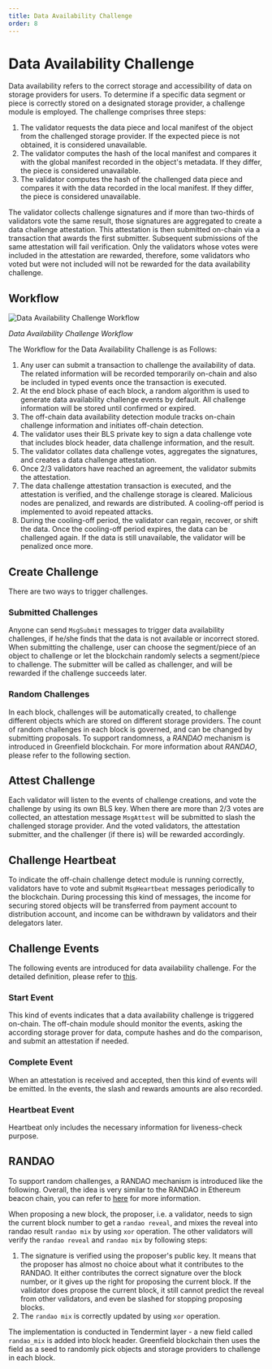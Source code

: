 ```yaml
---
title: Data Availability Challenge
order: 8
---
```


# Data Availability Challenge

Data availability refers to the correct storage and accessibility of data on storage providers for users.
To determine if a specific data segment or piece is correctly stored on a designated storage provider,
a challenge module is employed. The challenge comprises three steps:

1. The validator requests the data piece and local manifest of the object from the challenged storage provider.
   If the expected piece is not obtained, it is considered unavailable.
2. The validator computes the hash of the local manifest and compares it with the global manifest recorded in the
   object's metadata. If they differ, the piece is considered unavailable.
3. The validator computes the hash of the challenged data piece and compares it with the data recorded in the local
   manifest. If they differ, the piece is considered unavailable.

The validator collects challenge signatures and if more than two-thirds of validators vote the same result,
those signatures are aggregated to create a data challenge attestation. This attestation is then submitted on-chain
via a transaction that awards the first submitter. Subsequent submissions of the same attestation will fail verification.
Only the validators whose votes were included in the attestation are rewarded, therefore, some validators who voted but
were not included will not be rewarded for the data availability challenge.

## Workflow

![Data Availability Challenge Workflow](https://raw.githubusercontent.com/bnb-chain/greenfield-whitepaper/main/assets/19.2%20Data%20Availability%20Challenge.jpg)

<div style={{textAlign:'center'}}><i>Data Availability Challenge Workflow</i></div>

The Workflow for the Data Availability Challenge is as Follows:

1. Any user can submit a transaction to challenge the availability of data. The related information will be recorded
   temporarily on-chain and also be included in typed events once the transaction is executed.
2. At the end block phase of each block, a random algorithm is used to generate data availability challenge events by
   default. All challenge information will be stored until confirmed or expired.
3. The off-chain data availability detection module tracks on-chain challenge information and initiates off-chain detection.
4. The validator uses their BLS private key to sign a data challenge vote that includes block header, data challenge information, and the result.
5. The validator collates data challenge votes, aggregates the signatures, and creates a data challenge attestation.
6. Once 2/3 validators have reached an agreement, the validator submits the attestation.
7. The data challenge attestation transaction is executed, and the attestation is verified, and the challenge storage is cleared.
   Malicious nodes are penalized, and rewards are distributed. A cooling-off period is implemented to avoid repeated attacks.
8. During the cooling-off period, the validator can regain, recover, or shift the data.
   Once the cooling-off period expires, the data can be challenged again. If the data is still unavailable, the validator will be penalized once more.

## Create Challenge

There are two ways to trigger challenges.

### Submitted Challenges

Anyone can send `MsgSubmit` messages to trigger data availability challenges, if he/she finds that the data is not
available or incorrect stored. When submitting the challenge, user can choose the segment/piece of an object to
challenge or let the blockchain randomly selects a segment/piece to challenge.
The submitter will be called as challenger, and will be rewarded if the challenge
succeeds later.

### Random Challenges

In each block, challenges will be automatically created, to challenge different objects which are stored on different 
storage providers. The count of random challenges in each block is governed, and can be changed by submitting proposals.
To support randomness, a *RANDAO* mechanism is introduced in Greenfield blockchain. For more information about *RANDAO*,
please refer to the following section.

## Attest Challenge

Each validator will listen to the events of challenge creations, and vote the challenge by using its own BLS key.
When there are more than 2/3 votes are collected, an attestation message `MsgAttest` will be submitted to slash the 
challenged storage provider. And the voted validators, the attestation submitter, and the challenger (if there is) will 
be rewarded accordingly.


## Challenge Heartbeat

To indicate the off-chain challenge detect module is running correctly, validators have to vote and submit 
`MsgHeartbeat` messages periodically to the blockchain. During processing this kind of messages, the income for securing 
stored objects will be transferred from payment account to distribution account,
and income can be withdrawn by validators and their delegators later.

## Challenge Events

The following events are introduced for data availability challenge. For the detailed definition, please refer
to [this](https://github.com/bnb-chain/greenfield/blob/master/proto/greenfield/challenge/events.proto).

### Start Event

This kind of events indicates that a data availability challenge is triggered on-chain. The off-chain module should
monitor the events, asking the according storage prover for data, compute hashes and do the comparison, and submit
an attestation if needed.

### Complete Event

When an attestation is received and accepted, then this kind of events will be emitted. In the events, the slash
and rewards amounts are also recorded.

### Heartbeat Event

Heartbeat only includes the necessary information for liveness-check purpose. 

## RANDAO

To support random challenges, a RANDAO mechanism is introduced like the following.
Overall, the idea is very similar to the RANDAO in Ethereum beacon chain, you can refer to
[here](https://eth2book.info/altair/part2/building_blocks/randomness) for more information.

When proposing a new block, the proposer, i.e. a validator, needs to sign the current block number to get 
a `randao reveal`, and mixes the reveal into randao result `randao mix` by using `xor` operation. 
The other validators will verify the `randao reveal` and `randao mix` by following steps: 
1. The signature is verified using the proposer's public key. It means that the proposer has almost no choice 
about what it contributes to the RANDAO. It either contributes the correct signature over the block number, 
or it gives up the right for proposing the current block. If the validator does propose the current block, 
it still cannot predict the reveal from other validators, and even be slashed for stopping proposing blocks.
2. The `randao mix` is correctly updated by using `xor` operation.


The implementation is conducted in Tendermint layer - a new field called `randao_mix` is added into block header.
Greenfield blockchain then uses the field as a seed to randomly pick objects and storage providers to challenge 
in each block.
